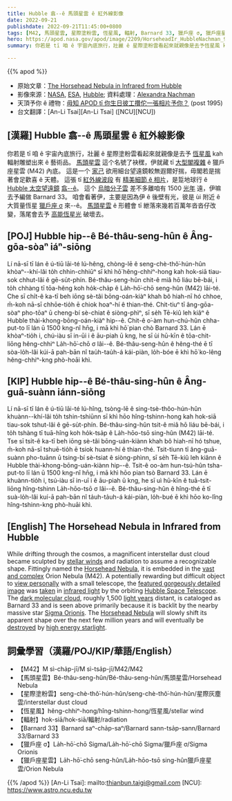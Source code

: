 ```yaml
---
title: Hubble 翕--ê 馬頭星雲 ê 紅外線影像
date: 2022-09-21
publishdate: 2022-09-21T11:45:00+0800
tags: [M42, 馬頭星雲, 星際塗粉雲, 恆星風, 輻射, Barnard 33, 獵戶座 σ, 獵戶座星雲]
hero: https://apod.nasa.gov/apod/image/2209/HorseheadIr_HubbleNachman_960.jpg
summary: 你若是 tī 咱 ê 宇宙內底旅行，壯麗 ê 星際塗粉雲看起來就親像是去予恆星風 kah 輻射雕塑出來 ê 藝術品。

---
```


{{% apod %}}

- 原始文章：[The Horsehead Nebula in Infrared from Hubble](https://apod.nasa.gov/apod/ap220921.html)
- 影像來源：[NASA](https://www.nasa.gov/), [ESA](https://www.esa.int/), [Hubble](https://www.nasa.gov/mission_pages/hubble/about); 資料處理：[Alexandra Nachman](https://www.flickr.com/photos/191751486@N08/)
- 天頂予你 ê 禮物：[毋知 APOD tī 你生日彼工攢佗一張相片予你？](https://apod.nasa.gov/apod/calendar/allyears.html) (post 1995)
- 台文翻譯：[An-Li Tsai][An-Li Tsai] ([NCU][NCU])

## [漢羅] Hubble 翕--ê 馬頭星雲 ê 紅外線影像
你若是 tī 咱 ê 宇宙內底旅行，壯麗 ê 星際塗粉雲看起來就親像是去予 [恆星風][stellar winds] kah 輻射雕塑出來 ê 藝術品。
[馬頭星雲][Horsehead Nebula 1] 這个名號了袂䆀，伊就藏 tī [大型閣複雜][vast and complex] ê 獵戶座星雲 (M42) 內底。
這是一个 [家己][view personally] 欲用細台望遠鏡較無遐爾好揣，毋閣若是揣著會足歡喜 ê 天體。
這張 tī [紅外線波段][infrared light] 有 [精美細節 ê 相片][featured gorgeously detailed image]，是踅地球行 ê [Hubble 太空望遠鏡][Hubble Space Telescope] [翕--ê][taken]。
這个 [烏暗分子雲][dark molecular cloud] 差不多離咱有 1500 [光年][light years] 遠，伊嘛去予編做 Barnard 33。
咱會看著伊，主要是因為伊 ê 後壁有光，彼是 ùi 附近 ê 大質量恆星 [獵戶座 σ][Sigma Orionis] 來--ê。
[馬頭星雲][Horsehead Nebula 2] ê 形體會 tī 紲落來幾若百萬年沓沓仔改變，落尾會去予 [高能恆星光][high energy starlight] 破壞去。

## [POJ] Hubble hip--ê Bé-thâu-seng-hûn ê Âng-gōa-sòaⁿ iáⁿ-siōng
Lí nā-sī tī lán ê ú-tiū lāi-té lú-hêng, chòng-lē ê seng-chè-thô͘-hún-hûn khòaⁿ--khí-lâi to̍h chhin-chhiūⁿ sī khì hō͘ hêng-chhiⁿ-hong kah hok-siā tiau-sok chhut-lâi ê gē-su̍t-phín.
Bé-thâu-seng-hûn chit-ê miâ hō liáu bē-bái, i to̍h chhàng tī tōa-hêng koh ho̍k-cha̍p ê La̍h-hō͘-chō seng-hûn (M42) lāi-té.
Che sī chi̍t-ê ka-tī beh iōng sè-tâi bōng-oán-kiàⁿ khah bô hiah-nī hó chhoe, m̄-koh nā-sī chhōe-tio̍h ē chiok hoaⁿ-hí ê thian-thé.
Chit-tiuⁿ tī âng-gōa-sòaⁿ pho-tōaⁿ ū cheng-bí sè-chiat ê siòng-phìⁿ, sī se̍h Tē-kiû leh kiâⁿ ê Hubble thài-khong-bōng-oán-kiàⁿ hip--ê.
Chit-ê o͘-àm hun-chú-hûn chha-put-to lī lán ū 1500 kng-nî hn̄g, i mā khì hō͘ pian chò Barnard 33.
Lán ē khòaⁿ-tio̍h i, chú-iàu sī in-ūi i ê āu-piah ū kng, he sī ùi hū-kīn ê tōa-chit-liōng hêng-chhiⁿ La̍h-hō͘-chō σ lâi--ê.
Bé-thâu-seng-hûn ê hêng-thé ē tī sòa-lo̍h-lâi kúi-ā pah-bān nî tau̍h-tau̍h-á kái-piàn, lo̍h-bóe ē khì hō͘ ko-lêng hêng-chhiⁿ-kng phò-hoāi khì.

## [KIP] Hubble hip--ê Bé-thâu-sing-hûn ê Âng-guā-suànn iánn-siōng
Lí nā-sī tī lán ê ú-tiū lāi-té lú-hîng, tsòng-lē ê sing-tsè-thôo-hún-hûn khuànn--khí-lâi to̍h tshin-tshiūnn sī khì hōo hîng-tshinn-hong kah hok-siā tiau-sok tshut-lâi ê gē-su̍t-phín.
Bé-thâu-sing-hûn tsit-ê miâ hō liáu bē-bái, i to̍h tshàng tī tuā-hîng koh ho̍k-tsa̍p ê La̍h-hōo-tsō sing-hûn (M42) lāi-té.
Tse sī tsi̍t-ê ka-tī beh iōng sè-tâi bōng-uán-kiànn khah bô hiah-nī hó tshue, m̄-koh nā-sī tshuē-tio̍h ē tsiok huann-hí ê thian-thé.
Tsit-tiunn tī âng-guā-suànn pho-tuānn ū tsing-bí sè-tsiat ê siòng-phìnn, sī se̍h Tē-kiû leh kiânn ê Hubble thài-khong-bōng-uán-kiànn hip--ê.
Tsit-ê oo-àm hun-tsú-hûn tsha-put-to lī lán ū 1500 kng-nî hn̄g, i mā khì hōo pian tsò Barnard 33.
Lán ē khuànn-tio̍h i, tsú-iàu sī in-uī i ê āu-piah ū kng, he sī uì hū-kīn ê tuā-tsit-liōng hîng-tshinn La̍h-hōo-tsō σ lâi--ê.
Bé-thâu-sing-hûn ê hîng-thé ē tī suà-lo̍h-lâi kuí-ā pah-bān nî ta̍uh-ta̍uh-á kái-piàn, lo̍h-bué ē khì hōo ko-lîng hîng-tshinn-kng phò-huāi khì.

## [English] The Horsehead Nebula in Infrared from Hubble

While drifting through the cosmos, a magnificent interstellar dust cloud became sculpted by [stellar winds][stellar winds] and radiation to assume a recognizable shape.
Fittingly named the [Horsehead Nebula][Horsehead Nebula 1], it is embedded in the [vast and complex][vast and complex] Orion Nebula (M42).
A potentially rewarding but difficult object to [view personally][view personally] with a small telescope, the [featured gorgeously detailed image][featured gorgeously detailed image] was [taken][taken] in [infrared light][infrared light] by the orbiting [Hubble Space Telescope][Hubble Space Telescope].
The [dark molecular cloud][dark molecular cloud], roughly 1,500 [light years][light years] distant, is cataloged as Barnard 33 and is seen above primarily because it is backlit by the nearby massive star [Sigma Orionis][Sigma Orionis].
The [Horsehead Nebula][Horsehead Nebula 2] will slowly shift its apparent shape over the next few million years and will eventually be [destroyed][destroyed] by [high energy starlight][high energy starlight].

## 詞彙學習（漢羅/POJ/KIP/華語/English）
- 【M42】M sì-cha̍p-jī/M sì-tsa̍p-jī/M42/M42
- 【馬頭星雲】Bé-thâu-seng-hûn/Bé-thâu-seng-hûn/馬頭星雲/Horsehead Nebula
- 【星際塗粉雲】seng-chè-thô͘-hún-hûn/seng-chè-thô͘-hún-hûn/星際灰塵雲/interstellar dust cloud
- 【恆星風】hêng-chhiⁿ-hong/hîng-tshinn-hong/恆星風/stellar wind
- 【輻射】hok-siā/hok-siā/輻射/radiation
- 【Barnard 33】Barnard saⁿ-cha̍p-saⁿ/Barnard sann-tsa̍p-sann/Barnard 33/Barnard 33
- 【獵戶座 σ】La̍h-hō͘-chō Sigma/La̍h-hō͘-chō Sigma/獵戶座 σ/Sigma Orionis
- 【獵戶座星雲】La̍h-hō͘-chō seng-hûn/La̍h-hōo-tsō sing-hûn獵戶座星雲/Orion Nebula


{{% /apod %}}
[An-Li Tsai]: mailto:thianbun.taigi@gmail.com
[NCU]: https://www.astro.ncu.edu.tw

[copyright]: https://apod.nasa.gov/apod/fap/lib/about_apod.html#srapply

[stellar winds]:https://apod.nasa.gov/apod/ap000318.html
[Horsehead Nebula 1]:https://en.wikipedia.org/wiki/Horsehead_Nebula
[vast and complex]:https://apod.nasa.gov/apod/ap101023.html
[view personally]:https://www.youtube.com/watch?v=-PQpNb_yJVE
[featured gorgeously detailed image]:https://www.flickr.com/photos/191751486@N08/50918545833/
[taken]:http://www.youtube.com/watch?v=wgVjrPp38YE#!
[infrared light]:https://science.nasa.gov/ems/07_infraredwaves
[Hubble Space Telescope]:https://www.stsci.edu/hst/HST_overview
[dark molecular cloud]:https://apod.nasa.gov/apod/ap120129.html
[light years]:https://spaceplace.nasa.gov/light-year/en/
[Sigma Orionis]:https://en.wikipedia.org/wiki/Sigma_Orionis
[Horsehead Nebula 2]:https://apod.nasa.gov/apod/ap031007.html
[destroyed]:https://media.istockphoto.com/photos/funny-dog-made-a-mess-in-the-room-playful-puppy-french-bulldog-picture-id686918844?k=20&m=686918844&s=612x612&w=0&h=qCMidANjUwWYBM5bHviIradVjzCDlZ0gKJBkpSpVm6Q=
[high energy starlight]: https://science.nasa.gov/ems/10_ultravioletwaves
